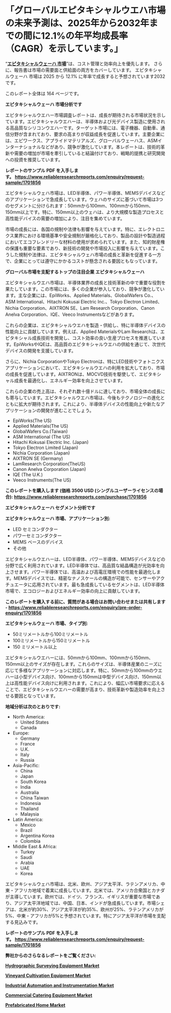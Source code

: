 <p><h1>「グローバルエピタキシャルウエハ市場の未来予測は、2025年から2032年までの間に12.1%の年平均成長率（CAGR）を示しています。」</h1></p><p>&ldquo;<strong><a href="https://www.reliableresearchreports.com/epitaxial-wafers-r1701856?utm_campaign=110&utm_medium=9&utm_source=Github&utm_content=ia&utm_term=08042025&utm_id=epitaxial-wafers">エピタキシャルウェーハ 市場</a></strong>&rdquo;は、コスト管理と効率向上を優先します。 さらに、報告書は市場の需要面と供給面の両方をカバーしています。 エピタキシャルウェーハ 市場は 2025 から 12.1% に年率で成長すると予想されています2032 です。</p>
<p>このレポート全体は 164 ページです。</p>
<p><strong>エピタキシャルウェーハ 市場分析です</strong></p>
<p><p>エピタキシャルウエハー市場調査レポートは、成長が期待される市場状況を示しています。エピタキシャルウエハーは、半導体および光デバイス製造に使用される高品質なシリコンウエハーです。ターゲット市場には、電子機器、自動車、通信分野が含まれており、要求の高まりが収益成長を促進しています。主要企業には、エピワークス、アプライドマテリアルズ、グローバルウェーハス、ASMインターナショナルなどがあり、競争が激化しています。本レポートは、技術的革新や需要の増加が市場を牽引していると結論付けており、戦略的提携と研究開発への投資を推奨しています。</p></p>
<p><strong>レポートのサンプル PDF を入手します。&nbsp;<a href="https://www.reliableresearchreports.com/enquiry/request-sample/1701856?utm_campaign=110&utm_medium=9&utm_source=Github&utm_content=ia&utm_term=08042025&utm_id=epitaxial-wafers">https://www.reliableresearchreports.com/enquiry/request-sample/1701856</a></strong></p>
<p><p>エピタキシャルウェハ市場は、LED半導体、パワー半導体、MEMSデバイスなどのアプリケーションで急成長しています。ウェハのサイズに基づいて市場は3つのセグメントに分けられます：50mmから100mm、100mmから150mm、150mm以上です。特に、150mm以上のウェハは、より大規模な製造プロセスと高性能デバイスの需要の増加により、注目を集めています。</p><p>市場の成長には、各国の規制や法律も影響を与えています。特に、エレクトロニクス業界における環境基準や安全規制が厳格化しており、製品の設計や製造過程においてエコフレンドリーな材料の使用が求められています。また、知的財産権の保護も重要な要素であり、新技術の開発や市場投入に影響を与えています。こうした規制や法律は、エピタキシャルウェハ市場の成長と革新を促進する一方で、企業にとっては遵守にかかるコストが懸念される要因ともなっています。</p></p>
<p><strong>グローバル市場を支配するトップの注目企業 エピタキシャルウェーハ</strong></p>
<p><p>エピタキシャルウエハ市場は、半導体業界の成長と技術革新の中で重要な役割を果たしています。この市場には、多くの企業が参入しており、競争が激化しています。主な企業には、EpiWorks、Applied Materials、GlobalWafers Co.、ASM International、Hitachi Kokusai Electric Inc.、Tokyo Electron Limited、Nichia Corporation、AIXTRON SE、Lam Research Corporation、Canon Anelva Corporation、IQE、Veeco Instrumentsなどがあります。</p><p>これらの企業は、エピタキシャルウエハを製造・供給し、特に半導体デバイスの性能向上に貢献しています。例えば、Applied MaterialsやLam Researchは、エピタキシャル成長技術を開発し、コスト効率の良い生産プロセスを推進しています。EpiWorksやIQEは、高品質のエピタキシャルウエハの供給を通じて、次世代デバイスの開発を支援しています。</p><p>さらに、Nichia CorporationやTokyo Electronは、特にLED技術やフォトニクスアプリケーションにおいて、エピタキシャルウエハの利用を拡大しており、市場の成長を促進しています。AIXTRONは、MOCVD技術を駆使して、エピタキシャル成長を最適化し、エネルギー効率を向上させています。</p><p>これらの企業の売上高は、それぞれ数十億ドルに達しており、市場全体の成長にも寄与しています。エピタキシャルウエハ市場は、今後もテクノロジーの進化とともに拡大が期待されます。これにより、半導体デバイスの性能向上や新たなアプリケーションの開発が進むことでしょう。</p></p>
<p><ul><li>EpiWorks(The US)</li><li>Applied Materials(The US)</li><li>GlobalWafers Co.(Taiwan)</li><li>ASM International (The US)</li><li>Hitachi Kokusai Electric Inc. (Japan)</li><li>Tokyo Electron Limited (Japan)</li><li>Nichia Corporation (Japan)</li><li>AIXTRON SE (Germany)</li><li>LamResearch Corporation(TheUS)</li><li>Canon Anelva Corporation (Japan)</li><li>IQE (The U.K.)</li><li>Veeco Instruments(The US)</li></ul></p>
<p><strong>このレポートを購入します (価格 3500 USD (シングルユーザーライセンスの場合):&nbsp;<a href="https://www.reliableresearchreports.com/purchase/1701856?utm_campaign=110&utm_medium=9&utm_source=Github&utm_content=ia&utm_term=08042025&utm_id=epitaxial-wafers">https://www.reliableresearchreports.com/purchase/1701856</a></strong></p>
<p><strong>エピタキシャルウェーハ セグメント分析です</strong></p>
<p><strong>エピタキシャルウェーハ 市場、アプリケーション別:</strong></p>
<p><ul><li>LED セミコンダクター</li><li>パワーセミコンダクター</li><li>MEMS ベースのデバイス</li><li>その他</li></ul></p>
<p><p>エピタキシャルウエハーは、LED半導体、パワー半導体、MEMSデバイスなどの分野で広く利用されています。LED半導体では、高品質な結晶構造が光効率を向上させます。パワー半導体では、高温および高電圧環境での性能を最適化します。MEMSデバイスでは、精密なナノスケールの構造が可能で、センサーやアクチュエータに応用されています。最も急成長しているセグメントは、LED半導体市場で、エコロジーおよびエネルギー効率の向上に貢献しています。</p></p>
<p><strong>このレポートを購入する前に、質問がある場合はお問い合わせまたは共有します - <a href="https://www.reliableresearchreports.com/enquiry/pre-order-enquiry/1701856?utm_campaign=110&utm_medium=9&utm_source=Github&utm_content=ia&utm_term=08042025&utm_id=epitaxial-wafers">https://www.reliableresearchreports.com/enquiry/pre-order-enquiry/1701856</a></strong></p>
<p><strong>エピタキシャルウェーハ 市場、タイプ別:</strong></p>
<p><ul><li>50ミリメートルから100ミリメートル</li><li>100ミリメートルから150ミリメートル</li><li>150 ミリメートル以上</li></ul></p>
<p><p>エピタキシャルウエハーには、50mmから100mm、100mmから150mm、150mm以上のサイズが存在します。これらのサイズは、半導体産業のニーズに応じて多様なアプリケーションに対応します。特に、50mmから100mmのウエハーは小型デバイス向け、100mmから150mmは中型デバイス向け、150mm以上は高性能デバイス向けに利用されます。これにより、幅広い市場要求に応えることで、エピタキシャルウエハーの需要が高まり、技術革新や製造効率を向上させる要因となっています。</p></p>
<p><strong>地域分析は次のとおりです:</strong></p>
<p><ul>
    <li>
        North America:
        <ul>
            <li>United States</li>
            <li>Canada</li>
        </ul>
    </li>
    <li>
        Europe:
        <ul>
            <li>Germany</li>
            <li>France</li>
            <li>U.K.</li>
            <li>Italy</li>
            <li>Russia</li>
        </ul>
    </li>
    <li>
        Asia-Pacific:
        <ul>
            <li>China</li>
            <li>Japan</li>
            <li>South Korea</li>
            <li>India</li>
            <li>Australia</li>
            <li>China Taiwan</li>
            <li>Indonesia</li>
            <li>Thailand</li>
            <li>Malaysia</li>
        </ul>
    </li>
    <li>
        Latin America:
        <ul>
            <li>Mexico</li>
            <li>Brazil</li>
            <li>Argentina Korea</li>
            <li>Colombia</li>
        </ul>
    </li>
    <li>
        Middle East & Africa:
        <ul>
            <li>Turkey</li>
            <li>Saudi</li>
            <li>Arabia</li>
            <li>UAE</li>
            <li>Korea</li>
        </ul>
    </li>
    </ul></p>
<p><p>エピタキシャルウェハ市場は、北米、欧州、アジア太平洋、ラテンアメリカ、中東・アフリカ地域で着実に成長しています。北米では、アメリカ合衆国とカナダが主導しています。欧州では、ドイツ、フランス、イギリスが重要な市場であり、アジア太平洋地域では、中国、日本、インドが急成長しています。市場シェアは、北米が約30%、アジア太平洋が約35%、欧州が25%、ラテンアメリカが5%、中東・アフリカが5%と予想されています。特にアジア太平洋が市場を支配する見込みです。</p></p>
<p><strong>レポートのサンプル PDF を入手します。&nbsp;<a href="https://www.reliableresearchreports.com/enquiry/request-sample/1701856?utm_campaign=110&utm_medium=9&utm_source=Github&utm_content=ia&utm_term=08042025&utm_id=epitaxial-wafers">https://www.reliableresearchreports.com/enquiry/request-sample/1701856</a></strong></p>
<p><strong></strong></p>
<p><strong></strong></p>
<p><strong></strong></p>
<p><strong></strong></p>
<p><strong>弊社からのさらなるレポートをご覧ください:</strong></p>
<p><strong><p><a href="https://github.com/baatetoshda/Market-Research-Report-List-1/blob/main/hydrographic-surveying-equipment-market.md?utm_campaign=110&utm_medium=9&utm_source=Github&utm_content=ia&utm_term=08042025&utm_id=epitaxial-wafers">Hydrographic Surveying Equipment Market</a></p><p><a href="https://github.com/kukolkasimo5/Market-Research-Report-List-1/blob/main/vineyard-cultivation-equipment-market.md?utm_campaign=110&utm_medium=9&utm_source=Github&utm_content=ia&utm_term=08042025&utm_id=epitaxial-wafers">Vineyard Cultivation Equipment Market</a></p><p><a href="https://github.com/siwerhommer97/Market-Research-Report-List-1/blob/main/industrial-automation-and-instrumentation-market.md?utm_campaign=110&utm_medium=9&utm_source=Github&utm_content=ia&utm_term=08042025&utm_id=epitaxial-wafers">Industrial Automation and Instrumentation Market</a></p><p><a href="https://github.com/beyeagamizjp/Market-Research-Report-List-1/blob/main/commercial-catering-equipment-market.md?utm_campaign=110&utm_medium=9&utm_source=Github&utm_content=ia&utm_term=08042025&utm_id=epitaxial-wafers">Commercial Catering Equipment Market</a></p><p><a href="https://github.com/naingbiner7i/Market-Research-Report-List-1/blob/main/prefabricated-home-market.md?utm_campaign=110&utm_medium=9&utm_source=Github&utm_content=ia&utm_term=08042025&utm_id=epitaxial-wafers">Prefabricated Home Market</a></p></strong></p>